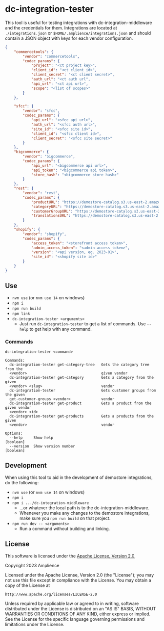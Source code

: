 # dc-integration-tester

This tool is useful for testing integrations with dc-integration-middleware and the credentials for them. Integrations are located at `./integrations.json` or `$HOME/.amplience/integrations.json` and should contain a JSON object with keys for each vendor configuration.

```json
{
	"commercetools": {
		"vendor": "commercetools",
		"codec_params": {
			"project": "<ct project key>",
			"client_id": "<ct client id>",
			"client_secret": "<ct client secret>",
			"auth_url": "<ct auth url",
			"api_url": "<ct api url>",
			"scope": "<list of scopes>"
		}
	},

	"sfcc": {
		"vendor": "sfcc",
		"codec_params": {
			"api_url": "<sfcc api url>",
			"auth_url": "<sfcc auth url>",
			"site_id": "<sfcc site id>",
			"client_id": "<sfcc client id>",
			"client_secret": "<sfcc site secret>"
		}
	},
	"bigcommerce": {
		"vendor": "bigcommerce",
		"codec_params": {
			"api_url": "<bigcommerce api url>",
			"api_token": "<bigcommerce api token>",
			"store_hash": "<bigcommerce store hash>"
		}
	},
	"rest": {
		"vendor": "rest",
		"codec_params": {
			"productURL": "https://demostore-catalog.s3.us-east-2.amazonaws.com/products.json",
			"categoryURL": "https://demostore-catalog.s3.us-east-2.amazonaws.com/categories.json",
			"customerGroupURL": "https://demostore-catalog.s3.us-east-2.amazonaws.com/customerGroups.json",
			"translationsURL": "https://demostore-catalog.s3.us-east-2.amazonaws.com/translations.json"
		}
	},
	"shopify": {
		"vendor": "shopify",
		"codec_params": {
			"access_token": "<storefront access token>",
			"admin_access_token": "<admin access token>",
			"version": "<api version, eg. 2023-01>",
			"site_id": "<shopify site id>"
		}
	}
}
```

## Use

-   `nvm use` (or `nvm use 14` on windows)
-   `npm i`
-   `npm run build`
-   `npm link`
-   `dc-integration-tester <arguments>`
    -   Just run `dc-integration-tester` to get a list of commands. Use `--help` to get help with any command.

### Commands
```
dc-integration-tester <command>

Commands:
  dc-integration-tester get-category-tree   Gets the category tree from the
  <vendor>                                  given vendor
  dc-integration-tester get-category        Gets a category from the given
  <vendor> <slug>                           vendor
  dc-integration-tester                     Gets customer groups from the given
  get-customer-groups <vendor>              vendor
  dc-integration-tester get-product         Gets a product from the given vendor
  <vendor> <id>
  dc-integration-tester get-products        Gets a products from the given
  <vendor>                                  vendor

Options:
  --help     Show help                                                 [boolean]
  --version  Show version number                                       [boolean]
```

## Development

When using this tool to aid in the development of demostore integrations, do the following:

-   `nvm use` (or `nvm use 14` on windows)
-   `npm i`
-   `npm i .../dc-integration-middleware`
    -   ...or whatever the local path is to the dc-integration-middleware.
    -   Whenever you make any changes to the demostore integrations, make sure you `npm run build` on that project.
-   `npm run dev -- <arguments>`
    -   Run a command without building and linking.

## License

This software is licensed under the [Apache License, Version 2.0](http://www.apache.org/licenses/LICENSE-2.0),

Copyright 2023 Amplience

Licensed under the Apache License, Version 2.0 (the "License"); you may not use this file except in compliance with the License. You may obtain a copy of the License at

```
http://www.apache.org/licenses/LICENSE-2.0
```

Unless required by applicable law or agreed to in writing, software distributed under the License is distributed on an "AS IS" BASIS, WITHOUT WARRANTIES OR CONDITIONS OF ANY KIND, either express or implied. See the License for the specific language governing permissions and limitations under the License.
